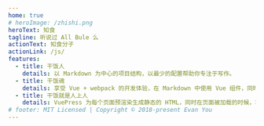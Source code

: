 ```yaml
---
home: true
# heroImage: /zhishi.png
heroText: 知食
tagline: 听说过 All Bule 么
actionText: 知食分子
actionLink: /js/
features:
  - title: 干饭人
    details: 以 Markdown 为中心的项目结构，以最少的配置帮助你专注于写作。
  - title: 干饭魂
    details: 享受 Vue + webpack 的开发体验，在 Markdown 中使用 Vue 组件，同时可以使用 Vue 来开发自定义主题。
  - title: 干饭就是人上人
    details: VuePress 为每个页面预渲染生成静态的 HTML，同时在页面被加载的时候，将作为 SPA 运行。
# footer: MIT Licensed | Copyright © 2018-present Evan You
---
```

